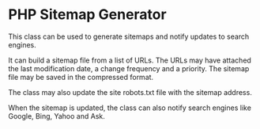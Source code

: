 PHP Sitemap Generator
=====================

This class can be used to generate sitemaps and notify updates to search engines.

It can build a sitemap file from a list of URLs. The URLs may have attached the last modification date, a change frequency and a priority. The sitemap file may be saved in the compressed format.

The class may also update the site robots.txt file with the sitemap address.

When the sitemap is updated, the class can also notify search engines like Google, Bing, Yahoo and Ask.


